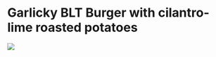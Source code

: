 # Garlicky BLT Burger with cilantro-lime roasted potatoes
![](https://homechef.imgix.net/https%3A%2F%2Fasset.homechef.com%2Fuploads%2Fmeal%2Fplated%2F24867%2F443473.002.01GarlickyBltBurger_Ecomm_1_of_1_.jpg?ixlib=rails-1.1.0&w=600&auto=format&s=efd3f433456c2c2745df564592c393c4)
